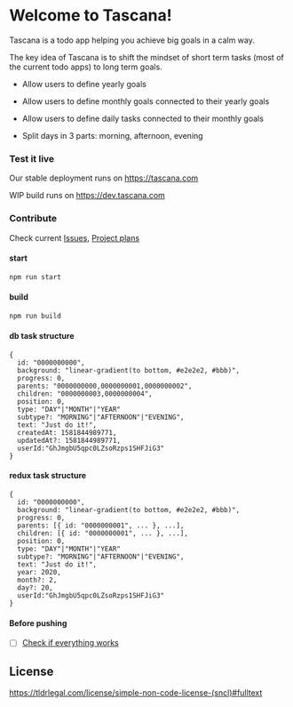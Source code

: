 # Welcome to Tascana!

Tascana is a todo app helping you achieve big goals in a calm way.

The key idea of Tascana is to shift the mindset of short term tasks (most of the current todo apps) to long term goals. 

- Allow users to define yearly goals

- Allow users to define monthly goals connected to their yearly goals

- Allow users to define daily tasks connected to their monthly goals

- Split days in 3 parts: morning, afternoon, evening

### Test it live

Our stable deployment runs on https://tascana.com

WIP build runs on https://dev.tascana.com

### Contribute

Check current [Issues](https://github.com/Tascana/tascana-web/issues), [Project plans](https://github.com/Tascana/tascana-web/projects/1)

#### start

```sh
npm run start
```

#### build

```sh
npm run build
```

#### db task structure

```
{
  id: "0000000000",
  background: "linear-gradient(to bottom, #e2e2e2, #bbb)",
  progress: 0,
  parents: "0000000000,0000000001,0000000002",
  children: "0000000003,0000000004",
  position: 0,
  type: "DAY"|"MONTH"|"YEAR"
  subtype?: "MORNING"|"AFTERNOON"|"EVENING",
  text: "Just do it!",
  createdAt: 1581844989771,
  updatedAt?: 1581844989771,
  userId:"GhJmgbU5qpc0LZsoRzps1SHFJiG3" 
}
```

#### redux task structure

```
{
  id: "0000000000",
  background: "linear-gradient(to bottom, #e2e2e2, #bbb)",
  progress: 0,
  parents: [{ id: "0000000001", ... }, ...],
  children: [{ id: "0000000001", ... }, ...],
  position: 0,
  type: "DAY"|"MONTH"|"YEAR"
  subtype?: "MORNING"|"AFTERNOON"|"EVENING",
  text: "Just do it!",
  year: 2020,
  month?: 2,
  day?: 20,
  userId:"GhJmgbU5qpc0LZsoRzps1SHFJiG3" 
}
```

#### Before pushing

- [ ] [Check if everything works](https://docs.google.com/spreadsheets/d/1dY_AM7NfbhIYaTQUI2X-cg3cDLvQlS-iNJovOwJDLoI/edit#gid=0)

## License

https://tldrlegal.com/license/simple-non-code-license-(sncl)#fulltext
